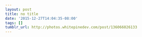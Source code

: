 ```yaml
---
layout: post
title: no title
date: '2015-12-27T14:04:35-08:00'
tags: []
tumblr_url: http://photos.whitepinedev.com/post/136066026133
---
```

